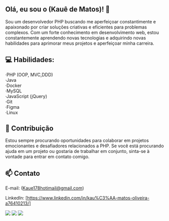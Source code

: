 ## Olá, eu sou o (Kauê de Matos)! :wave:

Sou um desenvolvedor PHP buscando me aperfeiçoar constantimente e apaixonado por criar soluções criativas e eficientes para problemas complexos. Com um forte conhecimento em desenvolvimento web, estou constantemente aprendendo novas tecnologias e adquirindo novas habilidades para aprimorar meus projetos e aperfeiçoar minha carreira.

## :computer: Habilidades:

 ·PHP (OOP, MVC,DDD) <br>
 ·Java <br>
 ·Docker <br>
 ·MySQL <br>
 ·JavaScript (jQuery) <br>
 ·Git <br>
 ·Figma <br>
 ·Linux 

## :handshake: Contribuição

 Estou sempre procurando oportunidades para colaborar em projetos emocionantes e desafiadores relacionados a PHP. Se você está procurando ajuda em um  projeto ou gostaria de trabalhar em conjunto, sinta-se à vontade para entrar em contato comigo.

## :mailbox: Contato
 E-mail: (Kaue178hotimail@gmail.com)
 
 LinkedIn: [https://www.linkedin.com/in/kau%C3%AA-matos-oliveira-a76410213/]
 
   <a href = "mailto:kaue178hotimail@gmail.com"><img src="https://img.shields.io/badge/-Gmail-%23333?style=for-the-badge&logo=gmail&logoColor=white" target="_blank"></a>
  <a href="https://www.linkedin.com/in/kauê-matos-oliveira-a76410213/" target="_blank"><img src="https://img.shields.io/badge/-LinkedIn-%230077B5?style=for-the-badge&logo=linkedin&logoColor=white" target="_blank"></a>
  <a href="https://ikauematos.github.io/Portfolio/" target="_blank"><img src="https://img.shields.io/badge/-Portf%C3%B3lio-brown?style=for-the-badge&logo=true" target="_blank"></a>

</div>  





